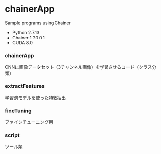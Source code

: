 # chainerApp
Sample programs using Chainer  
* Python 2.7.13  
* Chainer 1.20.0.1
* CUDA 8.0

### chainerApp
CNNに画像データセット（3チャンネル画像）を学習させるコード（クラス分類）

### extractFeatures  
学習済モデルを使った特徴抽出

### fineTuning  
ファインチューニング用

### script  
ツール類
